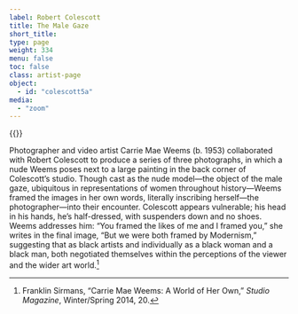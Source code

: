 ```yaml
---
label: Robert Colescott
title: The Male Gaze
short_title:
type: page
weight: 334
menu: false
toc: false
class: artist-page
object:
  - id: "colescott5a"
media:
  - "zoom"
---
```

{{<q-figure id="colescott5a">}}

Photographer and video artist Carrie Mae Weems (b. 1953) collaborated with Robert Colescott to produce a series of three photographs, in which a nude Weems poses next to a large painting in the back corner of Colescott’s studio. Though cast as the nude model—the object of the male gaze, ubiquitous in representations of women throughout history—Weems framed the images in her own words, literally inscribing herself—the photographer—into their encounter. Colescott appears vulnerable; his head in his hands, he’s half-dressed, with suspenders down and no shoes. Weems addresses him: “You framed the likes of me and I framed you,” she writes in the final image, “But we were both framed by Modernism,” suggesting that as black artists and individually as a black woman and a black man, both negotiated themselves within the perceptions of the viewer and the wider art world.[^1]

[^1]: Franklin Sirmans, “Carrie Mae Weems: A World of Her Own,” *Studio Magazine*, Winter/Spring 2014, 20.
